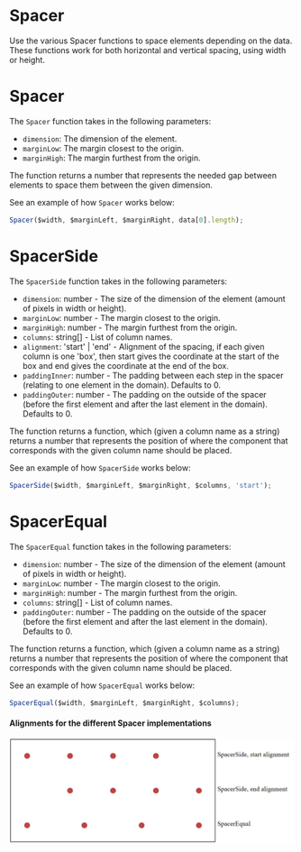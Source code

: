 # Spacer

Use the various Spacer functions to space elements depending on the data. These functions work for both horizontal and vertical spacing, using width or height.

# Spacer

The `Spacer` function takes in the following parameters:

- `dimension`: The dimension of the element.
- `marginLow`: The margin closest to the origin.
- `marginHigh`: The margin furthest from the origin.

The function returns a number that represents the needed gap between elements to space them between the given dimension.

See an example of how `Spacer` works below:

```javascript
Spacer($width, $marginLeft, $marginRight, data[0].length);
```

# SpacerSide

The `SpacerSide` function takes in the following parameters:

- `dimension`: number - The size of the dimension of the element (amount of pixels in width or height).
- `marginLow`: number - The margin closest to the origin.
- `marginHigh`: number - The margin furthest from the origin.
- `columns`: string[] - List of column names.
- `alignment`: 'start' | 'end' - Alignment of the spacing, if each given column is one 'box', then start gives the coordinate at the start of the box and end gives the coordinate at the end of the box.
- `paddingInner`: number - The padding between each step in the spacer (relating to one element in the domain). Defaults to 0.
- `paddingOuter`: number - The padding on the outside of the spacer (before the first element and after the last element in the domain). Defaults to 0.

The function returns a function, which (given a column name as a string) returns a number that represents the position of where the component that corresponds with the given column name should be placed.

See an example of how `SpacerSide` works below:

```javascript
SpacerSide($width, $marginLeft, $marginRight, $columns, 'start');
```

# SpacerEqual

The `SpacerEqual` function takes in the following parameters:

- `dimension`: number - The size of the dimension of the element (amount of pixels in width or height).
- `marginLow`: number - The margin closest to the origin.
- `marginHigh`: number - The margin furthest from the origin.
- `columns`: string[] - List of column names.
- `paddingOuter`: number - The padding on the outside of the spacer (before the first element and after the last element in the domain). Defaults to 0.

The function returns a function, which (given a column name as a string) returns a number that represents the position of where the component that corresponds with the given column name should be placed.

See an example of how `SpacerEqual` works below:

```javascript
SpacerEqual($width, $marginLeft, $marginRight, $columns);
```

#### Alignments for the different Spacer implementations

![Spacer Alignments](../media/alignments_spacer.png ':size=700')
